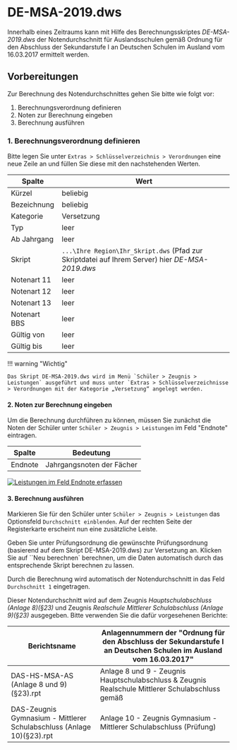 # DE-MSA-2019.dws

[1]:/assets/images/6.5.33_04.png

Innerhalb eines Zeitraums kann mit Hilfe des Berechnungsskriptes _DE-MSA-2019.dws_ der Notendurchschnitt für Auslandsschulen gemäß Ordnung für den Abschluss der Sekundarstufe I an Deutschen Schulen im Ausland vom 16.03.2017 ermittelt werden.

## Vorbereitungen

Zur Berechnung des Notendurchschnittes gehen Sie bitte wie folgt vor:

1. Berechnungsverordnung definieren
2. Noten zur Berechnung eingeben
3. Berechnung ausführen

### 1. Berechnungsverordnung definieren

Bitte legen Sie unter `Extras > Schlüsselverzeichnis > Verordnungen` eine neue Zeile an und füllen Sie diese mit den nachstehenden Werten.

|Spalte|Wert|
|--|--|
|Kürzel|beliebig|
|Bezeichnung|beliebig|
|Kategorie|Versetzung|
|Typ|leer|
|Ab Jahrgang|leer|
|Skript|`...\Ihre Region\Ihr_Skript.dws` (Pfad zur Skriptdatei auf Ihrem Server) hier _DE-MSA-2019.dws_|
|Notenart 11|leer|
|Notenart 12|leer|
|Notenart 13|leer|
|Notenart BBS|leer|
|Gültig von |leer|
|Gültig bis|leer|

!!! warning "Wichtig"

    Das Skript DE-MSA-2019.dws wird im Menü `Schüler > Zeugnis > Leistungen` ausgeführt und muss unter `Extras > Schlüsselverzeichnisse > Verordnungen mit der Kategorie „Versetzung“ angelegt werden.

#### 2. Noten zur Berechnung eingeben

Um die Berechnung durchführen zu können, müssen Sie zunächst die Noten der Schüler unter  `Schüler > Zeugnis > Leistungen` im Feld "Endnote" eintragen.

|Spalte |Bedeutung|
|--|--|
|Endnote |Jahrgangsnoten der Fächer|

[![Leistungen im Feld `Endnote` erfassen][1]][1]

#### 3. Berechnung ausführen

Markieren Sie für den Schüler unter `Schüler > Zeugnis > Leistungen` das Optionsfeld `Durchschnitt einblenden`. Auf der rechten Seite der Registerkarte erscheint nun eine zusätzliche Leiste.

Geben Sie unter Prüfungsordnung die gewünschte Prüfungsordnung (basierend auf dem Skript DE-MSA-2019.dws) zur Versetzung an. Klicken Sie auf ``Neu berechnen` berechnen, um die Daten automatisch durch das entsprechende Skript berechnen zu lassen.

Durch die Berechnung wird automatisch der Notendurchschnitt in das Feld `Durchschnitt 1` eingetragen.

Dieser Notendurchschnitt wird auf dem Zeugnis *Hauptschulabschluss (Anlage 8)(§23)* und Zeugnis *Realschule Mittlerer Schulabschluss (Anlage 9)(§23)* ausgegeben. Bitte verwenden Sie die dafür vorgesehenen Berichte:

| Berichtsname                             | Anlagennummern der "Ordnung für den Abschluss der Sekundarstufe I an Deutschen Schulen im Ausland vom 16.03.2017" |
|------------------------------------------|------------------------------------------|
| DAS-HS-MSA-AS (Anlage 8 und 9)(§23).rpt  | Anlage 8 und 9 - Zeugnis Hauptschulabschluss & Zeugnis Realschule Mittlerer Schulabschluss gemäß |
| DAS-Zeugnis Gymnasium - Mittlerer Schulabschluss (Anlage 10)(§23).rpt | Anlage 10 - Zeugnis Gymnasium - Mittlerer Schulabschluss (Prüfung) |
